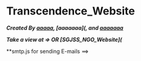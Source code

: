 # Transcendence_Website

_**Created By [ aaaaa](), [aaaaaaa](,  and [aaaaaaa]()**_

_**Take a view at =>  OR [SGJSS_NGO_Website](**_

**smtp.js for sending E-mails ==> 
